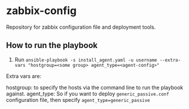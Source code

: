 # zabbix-config
Repository for zabbix configuration file and deployment tools.

## How to run the playbook


1. Run `ansible-playbook -s install_agent.yaml -u username --extra-vars "hostgroup=<some group> agent_type=<agent-config>"`

Extra vars are:

hostgroup: to specify the hosts via the command line to run the playbook against.
agent_type: So if you want to deploy `generic_passive.conf` configuration file, then specify `agent_type=generic_passive`
